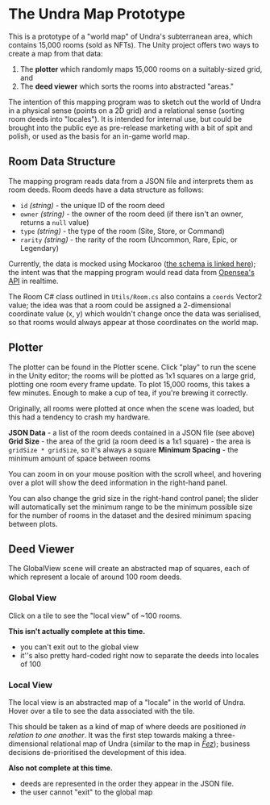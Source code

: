 # The Undra Map Prototype

This is a prototype of a "world map" of Undra's subterranean area, which contains 15,000 rooms (sold as NFTs). The Unity project offers two ways to create a map from that data:

1. The **plotter** which randomly maps 15,000 rooms on a suitably-sized grid, and
2. The **deed viewer** which sorts the rooms into abstracted "areas."

The intention of this mapping program was to sketch out the world of Undra in a physical sense (points on a 2D grid) and a relational sense (sorting room deeds into "locales"). It is intended for internal use, but could be brought into the public eye as pre-release marketing with a bit of spit and polish, or used as the basis for an in-game world map.

## Room Data Structure

The mapping program reads data from a JSON file and interprets them as room deeds. Room deeds have a data structure as follows:

- `id` _(string)_ - the unique ID of the room deed
- `owner` _(string)_ - the owner of the room deed (if there isn't an owner, returns a `null` value)
- `type` _(string)_ - the type of the room (Site, Store, or Command)
- `rarity` _(string)_ - the rarity of the room (Uncommon, Rare, Epic, or Legendary)

Currently, the data is mocked using Mockaroo ([the schema is linked here](https://mockaroo.com/62006fb0)); the intent was that the mapping program would read data from [Opensea's API](https://docs.opensea.io/reference/api-overview) in realtime.

The Room C# class outlined in `Utils/Room.cs` also contains a `coords` Vector2 value; the idea was that a room could be assigned a 2-dimensional coordinate value (x, y) which wouldn't change once the data was serialised, so that rooms would always appear at those coordinates on the world map.

## Plotter

The plotter can be found in the Plotter scene. Click "play" to run the scene in the Unity editor; the rooms will be plotted as 1x1 squares on a large grid, plotting one room every frame update. To plot 15,000 rooms, this takes a few minutes. Enough to make a cup of tea, if you're brewing it correctly.

Originally, all rooms were plotted at once when the scene was loaded, but this had a tendency to crash my hardware.

**JSON Data** - a list of the room deeds contained in a JSON file (see above)
**Grid Size** - the area of the grid (a room deed is a 1x1 square) - the area is `gridSize * gridSize`, so it's always a square
**Minimum Spacing** - the minimum amount of space between rooms

You can zoom in on your mouse position with the scroll wheel, and hovering over a plot will show the deed information in the right-hand panel.

You can also change the grid size in the right-hand control panel; the slider will automatically set the minimum range to be the minimum possible size for the number of rooms in the dataset and the desired minimum spacing between plots.

## Deed Viewer

The GlobalView scene will create an abstracted map of squares, each of which represent a locale of around 100 room deeds.

### Global View

Click on a tile to see the "local view" of ~100 rooms.

**This isn't actually complete at this time.** 
- you can't exit out to the global view
- it''s also pretty hard-coded right now to separate the deeds into locales of 100

### Local View

The local view is an abstracted map of a "locale" in the world of Undra. Hover over a tile to see the data associated with the tile.

This should be taken as a kind of map of where deeds are positioned _in relation to one another_. It was the first step towards making a three-dimensional relational map of Undra (similar to the map in [_Fez_](https://fezthegame.fandom.com/wiki/World_Map)); business decisions de-prioritised the development of this idea.

**Also not complete at this time.**
- deeds are represented in the order they appear in the JSON file.
- the user cannot "exit" to the global map